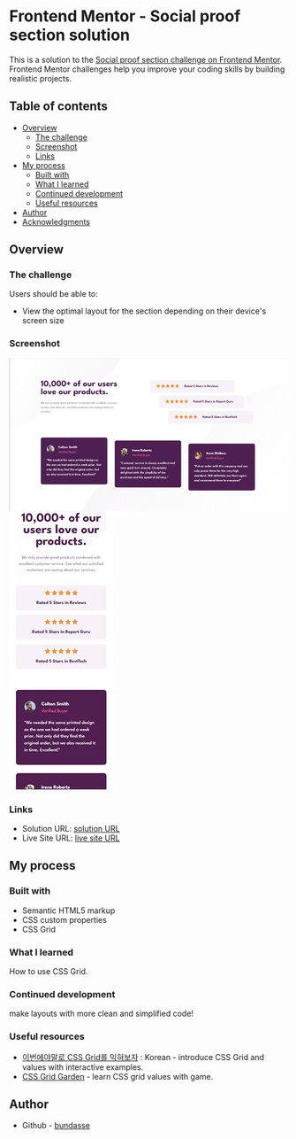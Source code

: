 # Frontend Mentor - Social proof section solution

This is a solution to the [Social proof section challenge on Frontend Mentor](https://www.frontendmentor.io/challenges/social-proof-section-6e0qTv_bA). Frontend Mentor challenges help you improve your coding skills by building realistic projects. 

## Table of contents

- [Overview](#overview)
  - [The challenge](#the-challenge)
  - [Screenshot](#screenshot)
  - [Links](#links)
- [My process](#my-process)
  - [Built with](#built-with)
  - [What I learned](#what-i-learned)
  - [Continued development](#continued-development)
  - [Useful resources](#useful-resources)
- [Author](#author)
- [Acknowledgments](#acknowledgments)

## Overview

### The challenge

Users should be able to:

- View the optimal layout for the section depending on their device's screen size

### Screenshot

![desktop](screenshot/desktop.png)
![mobile](screenshot/mobile.png)

### Links

- Solution URL: [solution URL](https://github.com/bundasse/Frontend-Mentor-Solutions/edit/main/social-proof-section-master)
- Live Site URL: [live site URL](https://bundasse.github.io/Frontend-Mentor-Solutions/social-proof-section-master/index.html)

## My process

### Built with

- Semantic HTML5 markup
- CSS custom properties
- CSS Grid

### What I learned

How to use CSS Grid.

### Continued development

make layouts with more clean and simplified code!

### Useful resources

- [이번에야말로 CSS Grid를 익혀보자](https://studiomeal.com/archives/533) : Korean - introduce CSS Grid and values with interactive examples.
- [CSS Grid Garden](https://cssgridgarden.com/) - learn CSS grid values with game. 

## Author

- Github - [bundasse](https://github.com/bundasse)
